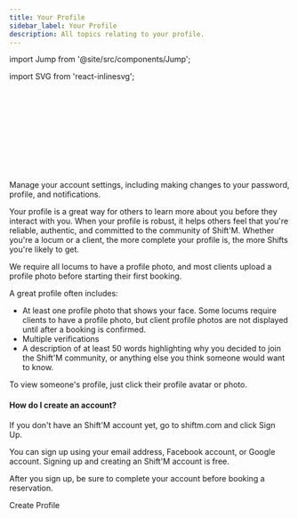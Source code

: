 ```yaml
---
title: Your Profile
sidebar_label: Your Profile
description: All topics relating to your profile.
---
```



import Jump from '@site/src/components/Jump';

import SVG from 'react-inlinesvg';

<SVG src="/img/shutterstock_1494782192-min.svg" />

Manage your account settings, including making changes to your password, profile, and notifications.


Your profile is a great way for others to learn more about you before they interact with you. When your profile is robust, it helps others feel that you're reliable, authentic, and committed to the community of Shift'M. Whether you're a locum or a client, the more complete your profile is, the more Shifts you're likely to get.

We require all locums to have a profile photo, and most clients upload a profile photo before starting their first booking.

A great profile often includes:
* At least one profile photo that shows your face. Some locums require clients to have a profile photo, but client profile photos are not displayed until after a booking is confirmed.
* Multiple verifications
* A description of at least 50 words highlighting why you decided to join the Shift'M community, or anything else you think someone would want to know.

To view someone's profile, just click their profile avatar or photo.

#### How do I create an account?
If you don't have an Shift'M account yet, go to shiftm.com and click Sign Up.

You can sign up using your email address, Facebook account, or Google account. Signing up and creating an Shift'M account is free.

After you sign up, be sure to complete your account before booking a reservation.

<Jump to="/guides/getting-started/your-profile/">Create Profile</Jump>
